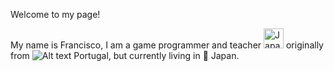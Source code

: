 Welcome to my page!

My name is Francisco, I am a game programmer and teacher <img src="https://github.com/FranciscoSimoesDev/FranciscoSimoesDev/assets/71990857/20d93a08-b15b-4aef-9ced-6a3649aa7902" alt="Japan Flag" width="32"> originally from ![Alt text](/relative/path/to/img.jpg?raw=true "Optional Title") Portugal, but currently living in 🗾 Japan.

<!---![Uploading Flag_of_Japan.svg.png…]()

FranciscoSimoesDev/FranciscoSimoesDev is a ✨ special ✨ repository because its `README.md` (this file) appears on your GitHub profile.
You can click the Preview link to take a look at your changes.
--->
